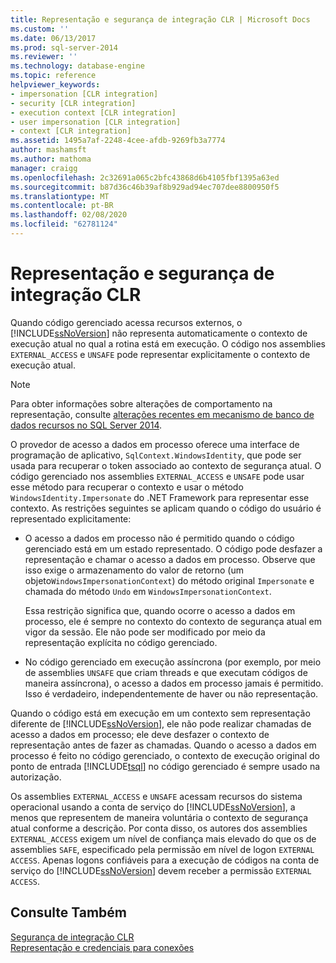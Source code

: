 ```yaml
---
title: Representação e segurança de integração CLR | Microsoft Docs
ms.custom: ''
ms.date: 06/13/2017
ms.prod: sql-server-2014
ms.reviewer: ''
ms.technology: database-engine
ms.topic: reference
helpviewer_keywords:
- impersonation [CLR integration]
- security [CLR integration]
- execution context [CLR integration]
- user impersonation [CLR integration]
- context [CLR integration]
ms.assetid: 1495a7af-2248-4cee-afdb-9269fb3a7774
author: mashamsft
ms.author: mathoma
manager: craigg
ms.openlocfilehash: 2c32691a065c2bfc43868d6b4105fbf1395a63ed
ms.sourcegitcommit: b87d36c46b39af8b929ad94ec707dee8800950f5
ms.translationtype: MT
ms.contentlocale: pt-BR
ms.lasthandoff: 02/08/2020
ms.locfileid: "62781124"
---
```

# <a name="impersonation-and-clr-integration-security"></a>Representação e segurança de integração CLR
  Quando código gerenciado acessa recursos externos, o [!INCLUDE[ssNoVersion](../../includes/ssnoversion-md.md)] não representa automaticamente o contexto de execução atual no qual a rotina está em execução. O código nos assemblies `EXTERNAL_ACCESS` e `UNSAFE` pode representar explicitamente o contexto de execução atual.  
  
> [!NOTE]  
>  Para obter informações sobre alterações de comportamento na representação, consulte [alterações recentes em mecanismo de banco de dados recursos no SQL Server 2014](../breaking-changes-to-database-engine-features-in-sql-server-2016.md).  
  
 O provedor de acesso a dados em processo oferece uma interface de programação de aplicativo, `SqlContext.WindowsIdentity`, que pode ser usada para recuperar o token associado ao contexto de segurança atual. O código gerenciado nos assemblies `EXTERNAL_ACCESS` e `UNSAFE` pode usar esse método para recuperar o contexto e usar o método `WindowsIdentity.Impersonate` do .NET Framework para representar esse contexto. As restrições seguintes se aplicam quando o código do usuário é representado explicitamente:  
  
-   O acesso a dados em processo não é permitido quando o código gerenciado está em um estado representado. O código pode desfazer a representação e chamar o acesso a dados em processo. Observe que isso exige o armazenamento do valor de retorno (um objeto`WindowsImpersonationContext`) do método original `Impersonate` e chamada do método `Undo` em `WindowsImpersonationContext`.  
  
     Essa restrição significa que, quando ocorre o acesso a dados em processo, ele é sempre no contexto do contexto de segurança atual em vigor da sessão. Ele não pode ser modificado por meio da representação explícita no código gerenciado.  
  
-   No código gerenciado em execução assíncrona (por exemplo, por meio de assemblies `UNSAFE` que criam threads e que executam códigos de maneira assíncrona), o acesso a dados em processo jamais é permitido. Isso é verdadeiro, independentemente de haver ou não representação.  
  
 Quando o código está em execução em um contexto sem representação diferente de [!INCLUDE[ssNoVersion](../../includes/ssnoversion-md.md)], ele não pode realizar chamadas de acesso a dados em processo; ele deve desfazer o contexto de representação antes de fazer as chamadas. Quando o acesso a dados em processo é feito no código gerenciado, o contexto de execução original do ponto de entrada [!INCLUDE[tsql](../../includes/tsql-md.md)] no código gerenciado é sempre usado na autorização.  
  
 Os assemblies `EXTERNAL_ACCESS` e `UNSAFE` acessam recursos do sistema operacional usando a conta de serviço do [!INCLUDE[ssNoVersion](../../includes/ssnoversion-md.md)], a menos que representem de maneira voluntária o contexto de segurança atual conforme a descrição. Por conta disso, os autores dos assemblies `EXTERNAL_ACCESS` exigem um nível de confiança mais elevado do que os de assemblies `SAFE`, especificado pela permissão em nível de logon `EXTERNAL ACCESS`. Apenas logons confiáveis para a execução de códigos na conta de serviço do [!INCLUDE[ssNoVersion](../../includes/ssnoversion-md.md)] devem receber a permissão `EXTERNAL ACCESS`.  
  
## <a name="see-also"></a>Consulte Também  
 [Segurança de integração CLR](../../relational-databases/clr-integration/security/clr-integration-security.md)   
 [Representação e credenciais para conexões](../../relational-databases/clr-integration/data-access/impersonation-and-credentials-for-connections.md)  
  
  
